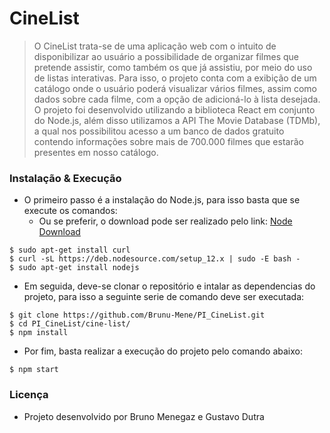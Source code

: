 # CineList


> O CineList trata-se de uma aplicação web com o intuito de disponibilizar ao usuário a possibilidade de organizar filmes que pretende assistir, como também os que já assistiu, por meio do uso de listas interativas. Para isso, o projeto conta com a exibição de um catálogo onde o usuário poderá visualizar vários filmes, assim como dados sobre cada filme, com a opção de adicioná-lo à lista desejada. O projeto foi desenvolvido utilizando a biblioteca React em conjunto do Node.js, além disso utilizamos a API The Movie Database (TDMb), a qual nos possibilitou acesso a um banco de dados gratuito contendo informações sobre mais de 700.000 filmes que estarão presentes em nosso catálogo.

### Instalação & Execução

- O primeiro passo é a instalação do Node.js, para isso basta que se execute os comandos:
  - Ou se preferir, o download pode ser realizado pelo link: [Node Download](https://nodejs.org/en/download/)
```
$ sudo apt-get install curl
$ curl -sL https://deb.nodesource.com/setup_12.x | sudo -E bash -
$ sudo apt-get install nodejs
```
- Em seguida, deve-se clonar o repositório e intalar as dependencias do projeto, para isso a seguinte serie de comando deve ser executada:
```
$ git clone https://github.com/Brunu-Mene/PI_CineList.git
$ cd PI_CineList/cine-list/
$ npm install
```
- Por fim, basta realizar a execução do projeto pelo comando abaixo:
```
$ npm start
```
### Licença

- Projeto desenvolvido por Bruno Menegaz e Gustavo Dutra
